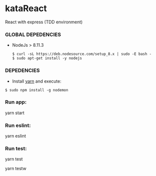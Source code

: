 # kataReact
React with express (TDD environment)

### GLOBAL DEPEDENCIES
 - NodeJs > 8.11.3
   
   ``` 
   $ curl -sL https://deb.nodesource.com/setup_8.x | sudo -E bash -
   $ sudo apt-get install -y nodejs
   ```
 
### DEPEDENCIES
 - Install [yarn](https://yarnpkg.com/en/) and execute:
  
  ```
  $ sudo npm install -g nodemon
  ```

### Run app:
yarn start

### Run eslint:
yarn eslint

### Run test:
yarn test

yarn testw
